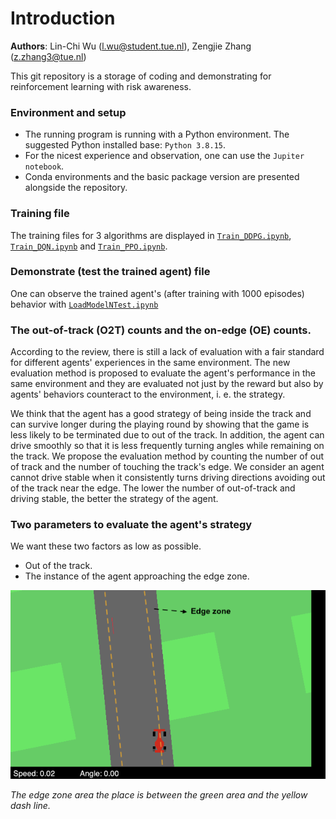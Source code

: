 # Introduction

**Authors**: Lin-Chi Wu (l.wu@student.tue.nl), Zengjie Zhang (z.zhang3@tue.nl)

This git repository is a storage of coding and demonstrating for reinforcement learning with risk awareness.

### Environment and setup
* The running program is running with a Python environment. The suggested Python installed base: `Python 3.8.15`.
* For the nicest experience and observation, one can use the `Jupiter notebook`.
* Conda environments and the basic package version are presented alongside the repository.

### Training file
The training files for 3 algorithms are displayed in [`Train_DDPG.ipynb`](/Train_DDPG.ipynb), [`Train_DQN.ipynb`](/Train_DQN.ipynb) and [`Train_PPO.ipynb`](/Train_PPO.ipynb).

### Demonstrate (test the trained agent) file
One can observe the trained agent's (after training with 1000 episodes) behavior with [`LoadModelNTest.ipynb`](/LoadModelNTest.ipynb)


### The out-of-track (O2T) counts and the on-edge (OE) counts. 

According to the review, there is still a lack of evaluation with a fair standard for different agents' experiences in the same environment. The new evaluation method is proposed to evaluate the agent's performance in the same environment and they are evaluated not just by the reward but also by agents' behaviors counteract to the environment, i. e. the strategy. <br />


We think that the agent has a good strategy of being inside the track and can survive longer during the playing round by showing that the game is less likely to be terminated due to out of the track. In addition, the agent can drive smoothly so that it is less frequently turning angles while remaining on the track. We propose the evaluation method by counting the number of out of track and the number of touching the track's edge. We consider an agent cannot drive stable when it consistently turns driving directions avoiding out of the track near the edge. 
The lower the number of out-of-track and driving stable, the better the strategy of the agent. <br />

### Two parameters to evaluate the agent's strategy
We want these two factors as low as possible.

* Out of the track.
* The instance of the agent approaching the edge zone.

![Nearness of edge zone and out of track](./document/Car_near_edge.png)

*The edge zone area the place is between the green area and the yellow dash line.*


